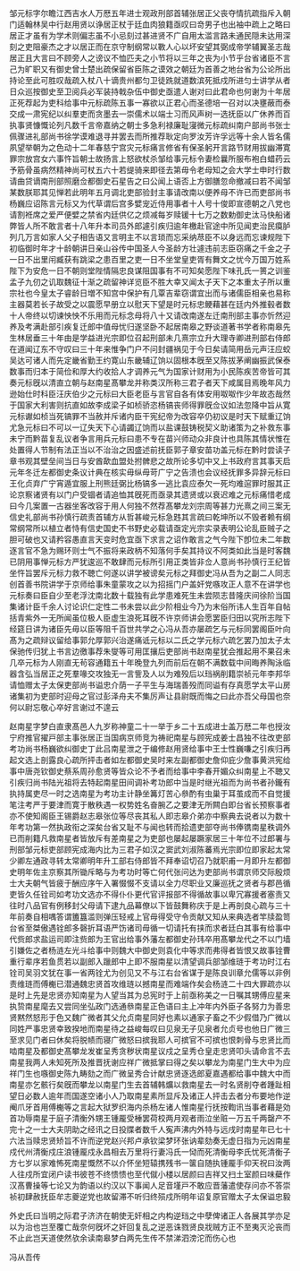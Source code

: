 <!-- { "loadSidebar": true } -->
邹元标字尔瞻江西吉水人万厯五年进士观政刑部首辅张居正父丧夺情抗疏指斥入朝门适翰林吴中行赵用贤以诤居正杖于廷血肉狼籍亟叹曰竒男子也出袖中疏上之略曰居正才虽有为学术则偏志虽不小忌刻过甚进贤不广自用太滥言路未通民隠未达用深刻之吏阻豪杰之才以居正而在京守制纲常以斁人心以坏安望其弼成帝学辅翼圣志哉居正且大言曰不顾旁人之谤议不恤匹夫之小节将以三年之丧为小节乎台省诸臣不言己为旷职又有御史曾士楚出疏保留省臣陈之谟效之朝廷为首善之地台省为公论所出持论至此可胜叹哉疏入杖八十谪贵州都匀卫徒跣就道数滨死抵戍所进匀士讲学从者日众巡按御史至卫阅兵必军装持戟杂伍中御史亟遣人谢对曰此君命也何谢为十年居正死荐起为吏科给事中元标疏陈五事一寡欲以正君心而圣德培一召对以决壅蔽而泰交成一肃宪纪以纠羣吏而贪墨去一崇儒术以端士习而风声树一选抚臣以广休养而百执事贤慷慨论列凡数千言帝嘉纳之朝士多急利禄廉耻寖微元标疏纠南户部尚书张士佩骤进礼部尚书徐学谟难退寻并罢去而所推荐耿定向罗汝芳许孚远等十余人皆名儒夙望举朝为之色动十二年春慈宁宫灾元标痛言修省有保圣躬开言路节财用拔幽滞寛罪宗放宫女六事忤旨朝士故扬言上怒欲杖杀邹给事元标令妻检曩所服布袍白蜡药云予筋骨虽病然精神尚可杖五六十若缇骑来即径去第毋令老母知之会大学士申时行数请曲贷谪南刑部照磨佥都御史石星告之曰公闻上语否上方御膳忽命撤减曰若不闻邹某数朕耶其见惮若此明年五月调北吏部验封主事请改南以便养母不许已而吏部尚书杨巍应诏陈言元标又为代草谓后宫多嬖宠近侍用事者十人号十俊即宣德朝之八党也请割袵席之爱严便嬖之禁省内廷供亿之烦减每岁赎锾十七万之数勅御史汰马快船诸弊皆人所不敢言者十八年升本司员外郎遽引疾归逾年檄赴官途中所见闻吏治民瘼胪列几万言如家人父子相告语又言明主不以言琐而忘采纳荩臣不以身远而忘谏规陛下初临御时年才十龄朝讲日亲山谷传中国圣人今圣龄方壮遽违前志臣窃痛之千金之子一日不出里闬臧获有跳梁之患百里之吏一日不坐堂皇吏胥有舞文之忧今万国万姓系陛下为安危一日不朝则堂陛情隔忠良谋阻国事有不可知矣愿陛下味孔氏一篑之训鉴孟子九仞之讥取魏征十渐之疏留神详览臣不胜大幸又闻太子天下之本重太子所以重宗社也今皇太子睿龄日増不知宫中保护有几覃吉辈窃谓宜出而与诸儒臣相亲也易称主器莫若长子故受之以震愿早册立以慰天下望是时元标忠鲠藉甚在廷内外推毂者数十人帝终以切谏怏怏不乐用而元标念母将八十又请改南遂左迁南刑部主事亦忻然迎养及考满赴部引疾复迁郎中值母忧归遂坚卧不起居南皋之野谈道著书学者称南皋先生林居垂三十年由是学益进光宗即位召起刑部未几熹宗立升大理寺卿进刑部右侍郎在道闻辽东不守叹曰三十年来惟争门户不问封疆祸见于今日矣请简用岳元声汪应蛟吴达可诸人而先定畿省勤王约寛山东畿辅辽饷以固根本旣至又陈拔茅阐幽振武保泰数事而归本于简俭和厚大约收拾人才调养元气为国家计财用为小民陈疾苦帝皆可其奏元标旣以清直立朝与赵南星髙攀龙并称类汉所称三君子者天下咸属目焉晚年风力逊始仕时科臣汪庆伯少之元标曰大臣老臣与言官自各有体安用呶呶作少年故态哉然于国家大利害则抗直如故李成梁子如桢骄恣杨镐丧师得罪旣佥议如法忽降中旨从寛元标谳如桢当死镐罪不当赦并斥诸内臣干宪纪帝为改容卒仍初议是时天下赋重辽饷尤急元标曰不可以一辽失天下心请蠲辽饷而以盐课鼓铸税契义助诸策为之补救东事未宁而黔苗复乱议者争言用兵元标曰患不专在苗兴师动众非良计也具陈其情状惟在处置得人节制有法正当以不治治之因盛述前抚臣郭子章安苗功盖元标在黔时尝读子章书观其壁垒间当日与安酋歃血盟处拊髀悲之故所论多切中又上书政府言其事天启元年冬迁左都御史条议计典在核实毋纵毋苛广宁之告溃也会议经抚罪多异辞元标曰王化贞弃广宁宵遁宜服上刑熊廷弼比杨镐多一逃比袁应泰欠一死均难逭罪时服其正论京察诸贤有以门户受锢者请追恤其旣死而亟录其遗贤或以衰迟难之元标痛惜老成曰今几案置一古器坐客改容于用人何独不然荐髙攀龙刘宗周等甚力光熹之间三案无信史礼部尚书孙慎行疏责首辅方从哲甚峻元标急韪其言疏曰乾坤所以不毁者赖有纲常纲常所以植立者恃有信史国史不书野史必载请亟定光宗实录表明公论乱臣贼子之胆可破也又请矜容愚直言天变时危宜亟下求言之诏作敢言之气今陛下卽位未二年数逐言官不急为赐环则士气不振将来政柄不知落何手矣其持议不阿类如此当是时客魏已阴用事惮元标方严犹逡巡不敢肆而元标所引用正类皆非佥人意尚书孙慎行王纪皆坐忤旨罢斥元标力救不聴亡何遂以讲学被谤矣元标之拜御史冯从吾为之副二人同志创首善书院讲学于京师给事朱童蒙攻之以为招摇门户盖奸党嗾攻正人意不在讲学也元标奏曰臣自少至老浮沈南北数十载独有此学患难死生未尝陨志昔隆庆间徐阶当国集诸计臣千余人讨论识仁定性二书未尝以此少阶相业今乃为末俗所讳人生百年自帖括青紫外一无所闻虽位极人臣虚生浪死耳旣不许京师讲会愿罢臣归田以究所志陛下经筵日讲为诸臣先毋以臣等阻千百世共学之心冯从吾亦屡疏乞与元标同罢阁臣叶向髙为之疏辩议留给事郭允厚郭兴治遂痛诋元标以二氏之学元标六疏乞罢乃加太子太保驰传归犹上书言边徼事荐朱燮等可用匡攘后吏部尚书赵南星犹会推起用不果召未几卒元标为人刚直无茍容通籍五十年晚登九列而前后在朝不满数载中间晦养陶泳临器含弘当居正之死羣喙交攻独无一言訾及人以为难殁后以珰祸削籍崇祯元年李邦华请恤赠太子太保吏部尚书谥忠介荫一子平生与海瑞善殁而同谥有存真愿学太平山房诸集初为吏部时迎母之官过彭泽舟夫不集厉声让县尉既而悔之曰此亦吾父母国也奈何以尉忘敬心卒好言谢过不遑云

赵南星字梦白直隶髙邑人九岁称神童二十一举于乡二十五成进士盖万厯二年也授汝宁府推官擢戸部主事张居正当国病京师竞为祷祀南星与顾宪成姜士昌独不往改吏部考功尚书杨巍欲纠御史丁此吕南星泄之于编修赵用贤给事中王士性巍嗛之引疾归再起文选上剖露良心疏所抨击者如左都御史吴时来左副都御史詹仰庇少詹事黄洪宪给事中唐尧钦御史蔡系周孙愈贤等皆众论不予者而给事中李春开媚众纠南星上不聴又引疾归尚书陆光祖将去特起南星田间调补考功郎中当是时继光祖而为尚书者孙鑨有执持属吏尽一时之选南星为考功主计静坐篝灯苦心叅酌有虫巢于耳茧成而不自觉援笔注考严于要津而寛于散秩遇一权势姓名奋腕乙之要津无所闗白即台省长预察事者亦不使知阁臣王锡爵赵志皋张位等尽丧其私人即志皋介弟亦中察典去说者以为数十年考功第一然执政衔之深矣台省又耻不与闻也转而拾遗吏部夺尚书俸镌南星秩调外已而削籍凡救南星者皆放斥有差南星之为吏部也屡起屡蹶家居三十年位不过郎署与刑部邹元标吏部顾宪成海内比为三君子如汉之窦武刘淑陈蕃焉光宗即位即家起太常少卿左通政寻转太常卿明年升工部右侍郎皆不拜奉诏切召乃就职甫一月即升左都御史明年佐主京察其所锄斥略与为考功时等亡何代张问达为吏部尚书谓京师交际殷烦士大夫朝气皆疲于酬应序午入署惙惙不支请以全力尽职业又廉巡抚之贤者与郡邑循吏皆久任铨司如考功文选亦不得仆仆更代官评报部不得循故事以卑冗寡援者塞责又往时八品官有例移封父母请下逮九品幕僚以下皆鼓舞称庆于是上再剖良心疏与三十年前奏自相喁答谓簠簋滥则弹压轻戒上官毋得受守令贡献又知从来典选者竿牍盈笥台省至桀傲遇铨郎多磬折耳语严饬诸司毋循一切请托有挟而求者廷白其事有给事中代赀郎求盐运司即注赀郎为王官出给事外藩左都御史孙玮卒用髙攀龙代之不以门墙引嫌佐之者杨涟左光斗给事中则魏大中御史则袁化中等求而弗得者皆恨又故事铨曹重行辈序若鱼贯若以副郎入躐郎中上即不服南星以清望调兵部邹维琏于考功时江右铨司吴羽文犹在事一省两铨尤为创见又不与江右台省谋于是陈良训章允儒等以非例责维琏而傅櫆已潜通魏忠贤首攻维琏以撼南星而难端作矣会杨涟二十四大罪疏亦以是时上先是忠贤亦知南星为人望当其为总宪时于上前亟称美之一日嘱其甥傅应星来执贽南星麾去又尝同坐弘政门选通叅南星正色语曰主上冲年内外臣子各努力为善忠贤黙然怒形于色又魏广微者其父允贞南星同好也素以通家子畜之不少假借乃广微以同姓严事忠贤幸致揆地而南星待之益峻每叹曰见泉无子见泉者允贞号也他日广微三至求见门者曰休矣将脱帻而寝广微怒曰摈我耶人可摈官不可摈也恨刺骨与忠贤比而啮南星及都御史髙攀龙发崔呈秀贪秽状南星议戍之呈秀仓皇走忠贤叩头请命言不去南星我两人未知死所及推晋抚谢应祥广微抵掌曰得之矣以攀龙为南星门生大中为应祥门生也嗾御史陈九畴劾之而广微呈秀合计献忠贤逐选郎夏嘉遇都给事中魏大中而南星亦乞骸行矣旣而攀龙以南星门生去首辅韩爌以救南星去一时名贤削夺者踵趾相望日必数人逾年而国遂空诸小人乃取南星素所显斥及诸正人抨击去者分布要地作逆阉爪牙首用傅櫆等之言起大狱罗织海内杀杨左诸人惟南星行抚按鞫讯当事者藉是効首功辱南星于庭子清衡外甥王锺龎受棰罢荷校两月观者雨泣坐赃一万五千两罄产不完十之一士大夫阴助之经讯之日投牒者数千人寃声沸内外特与远戌时南星年已七十六法当赎忠贤矫旨不许而逆党赵兴邦卢承钦梁梦环张讷辈劾奏无虚日指为元凶南星戍代州清衡戍庄浪锺龎戍永昌相去万里将行妻冯氏一恸而死清衡母李氏忧死清衡子方七岁以家难怖死南星慨然不以介怀坐短辕携残书一箧自随执锺龎手仰天祝曰汝两人往戍所宜闭户读书彼苍不终愦愦也至代僦小楼以居颜曰吉祥又扫土室颜曰味蘗作汉髙曹操等七论又为韵语以约汉以下事闻人足音墐戸不敢应晋藩遣使存问亦不答崇祯初肆赦抚臣牟志夔逆党也故留滞不听归终殒戍所明年诏复原官赠太子太保谥忠毅

外史氏曰当明之际君子济济在朝使无奸相之内构逆珰之中孽俾诸正人各展其学亦足以为治也岂至覆亡哉奈何旣坏之奸回复乱之逆恶诛戮贤良戕贼方正不至夷灭沦丧而不止此岂天道使然欤余读南皋梦白两先生传不禁涕泗滂沱而伤心也

冯从吾传

